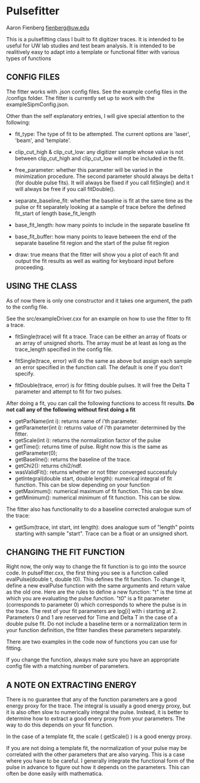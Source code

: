 Pulsefitter
===========
Aaron Fienberg
fienberg@uw.edu

This is a pulsefitting class I built to fit digitizer traces. It is intended to be useful for UW lab studies and test beam analysis.
It is intended to be realitively easy to adapt into a template or functional fitter with various types of functions

CONFIG FILES
------------

The fitter works with .json config files. See the example config files in the /configs folder.
The fitter is currently set up to work with the exampleSipmConfig.json. 

Other than the self explanatory entries, I will give special attention to the following:

* fit_type: The type of fit to be attempted. The current options are 'laser', 'beam', and 'template'. 

* clip_cut_high & clip_cut_low: any digitizer sample whose value is not between clip_cut_high and clip_cut_low will not be included in the fit. 

* free_parameter: whether this parameter will be varied in the minimization procedure. The second parameter should always be delta t (for double pulse fits). It will always be fixed if you call fitSingle() and it will always be free if you call fitDouble().

* separate_baseline_fit: whether the baseline is fit at the same time as the pulse or fit separately looking at a sample of trace before the defined fit_start of length base_fit_length

* base_fit_length: how many points to include in the separate baseline fit

* base_fit_buffer: how many points to leave between the end of the separate baseline fit region and the start of the pulse fit region

* draw: true means that the fitter will show you a plot of each fit and output the fit results as well as waiting for keyboard input before proceeding.


USING THE CLASS
---------------

As of now there is only one constructor and it takes one argument, the path to the config file.

See the src/exampleDriver.cxx for an example on how to use the fitter to fit a trace.

* fitSingle(trace) will fit a trace. Trace can be either an array of floats or an array of unsigned shorts. The array must be at least as long as the trace_length specified in the config file.

* fitSingle(trace, error) will do the same as above but assign each sample an error specified in the function call. The default is one if you don't specify.

* fitDouble(trace, error) is for fitting double pulses. It will free the Delta T parameter and attempt to fit for two pulses.

After doing a fit, you can call the following functions to access fit results. 
**Do not call any of the following without first doing a fit**

* getParName(int i): returns name of i'th parameter.
* getParameter(int i): returns value of i'th parameter determined by the fitter.
* getScale(int i): returns the normalization factor of the pulse
* getTime(): returns time of pulse. Right now this is the same as getParameter(0);
* getBaseline(): returns the baseline of the trace.
* getChi2(): returns chi2/ndf.
* wasValidFit(): returns whether or not fitter converged successfuly
* getIntegral(double start, double length): numerical integral of fit function. This can be slow depending on your function
* getMaximum(): numerical maximum of fit function. This can be slow.
* getMinimum(): numerical minimum of fit function. This can be slow.

The fitter also has functionality to do a baseline corrected analogue sum of the trace:

* getSum(trace, int start, int length): does analogue sum of "length" points starting with sample "start". Trace can be a float or an unsigned short.


CHANGING THE FIT FUNCTION
-------------------------

Right now, the only way to change the fit function is to go into the source code. In pulseFitter.cxx, the first
thing you see is a function called evalPulse(double t, double t0). This defines the fit function. To change it,
define a new evalPulse function with the same arguments and return value as the old one. 
Here are the rules to define a new function: 
"t" is the time at which you are evaluating the pulse function.
"t0" is a fit parameter (corresponds to parameter 0) which corresponds to where the pulse is in the trace.
The rest of your fit parameters are lpg[i] with i starting at 2. Parameters 0 and 1 are reserved for 
Time and Delta T in the case of a double pulse fit. 
Do not include a baseline term or a normalization term in your function definition, the fitter
handles these parameters separately. 

There are two examples in the code now of functions you can use for fitting.

If you change the function, always make sure you have an appropriate config file with a matching
number of parameters.

A NOTE ON EXTRACTING ENERGY
---------------------------

There is no guarantee that any of the function parameters are a good energy proxy for the trace. The integral
is usually a good energy proxy, but it is also often slow to numerically integral the pulse.
Instead, it is better to determine how to extract a good enery proxy from your parameters.
The way to do this depends on your fit function.

In the case of a template fit, the scale ( getScale() ) is a good energy proxy.

If you are not doing a template fit, the normalization of your pulse may be correlated with the other
parameters that are also varying. This is a case where you have to be careful. I generally integrate the 
functional form of the pulse in advance to figure out how it depends on the parameters. This can often
be done easily with mathematica.  